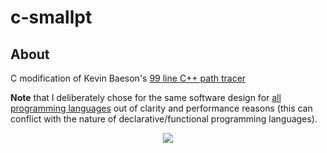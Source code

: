 # c-smallpt

## About
C modification of Kevin Baeson's [99 line C++ path tracer](http://www.kevinbeason.com/smallpt/)

**Note** that I deliberately chose for the same software design for [all programming languages](https://github.com/matt77hias/smallpt) out of clarity and performance reasons (this can conflict with the nature of declarative/functional programming languages).

<p align="center"><img src="https://github.com/matt77hias/smallpt/blob/master/res/image.png" ></p>
